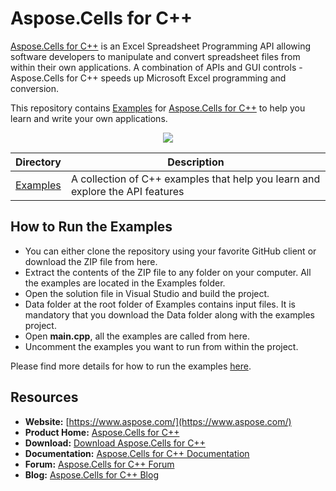 # Aspose.Cells for C++

[Aspose.Cells for C++](https://products.aspose.com/cells/cpp) is an Excel Spreadsheet Programming API allowing software developers to manipulate and convert spreadsheet files from within their own applications. A combination of APIs and GUI controls - Aspose.Cells for C++ speeds up Microsoft Excel programming and conversion.

This repository contains [Examples](Examples) for [Aspose.Cells for C++](https://products.aspose.com/cells/cpp) to help you learn and write your own applications.

<p align="center">
  <a title="Download ZIP" href="https://github.com/aspose-cells/Aspose.Cells-for-c/archive/master.zip">
    <img src="http://i.imgur.com/hwNhrGZ.png" />
  </a>
</p>

Directory | Description
--------- | -----------
[Examples](Examples)  | A collection of C++ examples that help you learn and explore the API features

## How to Run the Examples

* You can either clone the repository using your favorite GitHub client or download the ZIP file from here.
* Extract the contents of the ZIP file to any folder on your computer. All the examples are located in the Examples folder.
* Open the solution file in Visual Studio and build the project.
* Data folder at the root folder of Examples contains input files. It is mandatory that you download the Data folder along with the examples project.
* Open **main.cpp**, all the examples are called from here.
* Uncomment the examples you want to run from within the project.

Please find more details for how to run the examples [here](https://docs.aspose.com/display/cellscpp/How+to+Run+the+Examples).

## Resources

* **Website:** [https://www.aspose.com/](https://www.aspose.com/)
* **Product Home:** [Aspose.Cells for C++](https://products.aspose.com/cells/cpp)
* **Download:** [Download Aspose.Cells for C++](https://downloads.aspose.com/cells/cpp)
* **Documentation:** [Aspose.Cells for C++ Documentation](https://docs.aspose.com/display/cellscpp/Home)
* **Forum:** [Aspose.Cells for C++ Forum](https://forum.aspose.com/c/cells)
* **Blog:** [Aspose.Cells for C++ Blog](https://blog.aspose.com/category/cells/)
